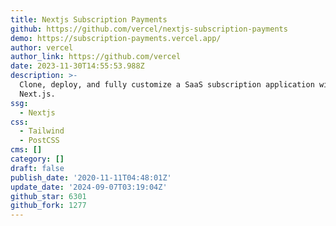 ```yaml
---
title: Nextjs Subscription Payments
github: https://github.com/vercel/nextjs-subscription-payments
demo: https://subscription-payments.vercel.app/
author: vercel
author_link: https://github.com/vercel
date: 2023-11-30T14:55:53.988Z
description: >-
  Clone, deploy, and fully customize a SaaS subscription application with
  Next.js.
ssg:
  - Nextjs
css:
  - Tailwind
  - PostCSS
cms: []
category: []
draft: false
publish_date: '2020-11-11T04:48:01Z'
update_date: '2024-09-07T03:19:04Z'
github_star: 6301
github_fork: 1277
---
```

